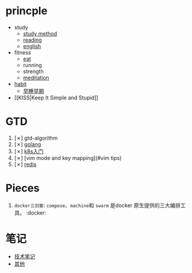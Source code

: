 # princple
  * study
    * [study method](study-method)
    * [reading](reading)
    * [english](english)
  * fitness
    * [eat](eat)
    * running
    * strength
    * [meditation](meditation)
  * [habit](habit)
    * [早睡早期](早睡早期)
  * [[KISS|Keep It Simple and Stupid]]

# GTD
  1. [✗] gtd-algorithm
  2. [✗] [golang](golang)
  3. [✗] [k8s入门](k8s入门)
  4. [✗] [vim mode and key mapping](#vim tips)
  5. [✗] [redis](redis)

# Pieces
  1. `docker三剑客`: `compose`、`machine`和 `swarm` 是docker 原生提供的三大编排工具。 :docker:

# 笔记
  * [技术笔记](note)
  * [其他](./Misellanies)

